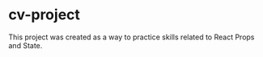 # cv-project

This project was created as a way to practice skills related to React Props and State.
